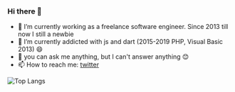 ### Hi there 👋

- 🔭 I’m currently working as a freelance software engineer. Since 2013 till now I still a newbie
- 🌱 I’m currently addicted with js and dart (2015-2019 PHP, Visual Basic 2013) 😄
- 💬 you can ask me anything, but I can't answer anything 😊
- 📫 How to reach me: <a href="https://twitter.com/gepeee">twitter</a>



<!-- ![Anurag's GitHub stats](https://github-readme-stats.vercel.app/api?username=nggepe&count_private=true&show_icons=true&theme=tokyonight) -->

![Top Langs](https://github-readme-stats.vercel.app/api/top-langs/?username=nggepe&theme=tokyonight&count_private=true)

